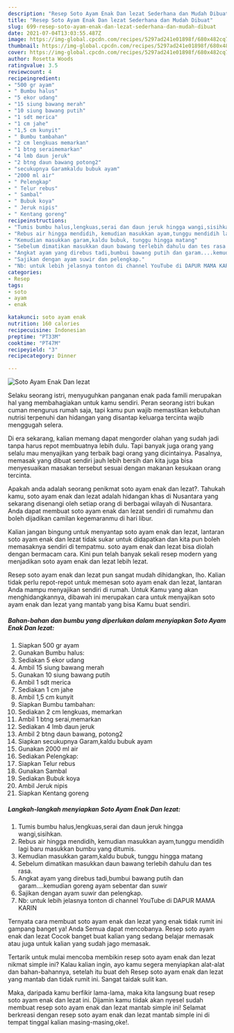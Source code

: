 ```yaml
---
description: "Resep Soto Ayam Enak Dan lezat Sederhana dan Mudah Dibuat"
title: "Resep Soto Ayam Enak Dan lezat Sederhana dan Mudah Dibuat"
slug: 699-resep-soto-ayam-enak-dan-lezat-sederhana-dan-mudah-dibuat
date: 2021-07-04T13:03:55.487Z
image: https://img-global.cpcdn.com/recipes/5297ad241e01898f/680x482cq70/soto-ayam-enak-dan-lezat-foto-resep-utama.jpg
thumbnail: https://img-global.cpcdn.com/recipes/5297ad241e01898f/680x482cq70/soto-ayam-enak-dan-lezat-foto-resep-utama.jpg
cover: https://img-global.cpcdn.com/recipes/5297ad241e01898f/680x482cq70/soto-ayam-enak-dan-lezat-foto-resep-utama.jpg
author: Rosetta Woods
ratingvalue: 3.5
reviewcount: 4
recipeingredient:
- "500 gr ayam"
- " Bumbu halus"
- "5 ekor udang"
- "15 siung bawang merah"
- "10 siung bawang putih"
- "1 sdt merica"
- "1 cm jahe"
- "1,5 cm kunyit"
- " Bumbu tambahan"
- "2 cm lengkuas memarkan"
- "1 btng seraimemarkan"
- "4 lmb daun jeruk"
- "2 btng daun bawang potong2"
- "secukupnya Garamkaldu bubuk ayam"
- "2000 ml air"
- " Pelengkap"
- " Telur rebus"
- " Sambal"
- " Bubuk koya"
- " Jeruk nipis"
- " Kentang goreng"
recipeinstructions:
- "Tumis bumbu halus,lengkuas,serai dan daun jeruk hingga wangi,sisihkan."
- "Rebus air hingga mendidih, kemudian masukkan ayam,tunggu mendidih lagi baru masukkan bumbu yang ditumis."
- "Kemudian masukkan garam,kaldu bubuk, tunggu hingga matang"
- "Sebelum dimatikan masukkan daun bawang terlebih dahulu dan tes rasa."
- "Angkat ayam yang direbus tadi,bumbui bawang putih dan garam....kemudian goreng ayam sebentar dan suwir"
- "Sajikan dengan ayam suwir dan pelengkap."
- "Nb: untuk lebih jelasnya tonton di channel YouTube di DAPUR MAMA KARIN"
categories:
- Resep
tags:
- soto
- ayam
- enak

katakunci: soto ayam enak 
nutrition: 160 calories
recipecuisine: Indonesian
preptime: "PT33M"
cooktime: "PT47M"
recipeyield: "3"
recipecategory: Dinner

---
```



![Soto Ayam Enak Dan lezat](https://img-global.cpcdn.com/recipes/5297ad241e01898f/680x482cq70/soto-ayam-enak-dan-lezat-foto-resep-utama.jpg)

Selaku seorang istri, menyuguhkan panganan enak pada famili merupakan hal yang membahagiakan untuk kamu sendiri. Peran seorang istri bukan cuman mengurus rumah saja, tapi kamu pun wajib memastikan kebutuhan nutrisi terpenuhi dan hidangan yang disantap keluarga tercinta wajib menggugah selera.

Di era  sekarang, kalian memang dapat mengorder olahan yang sudah jadi tanpa harus repot membuatnya lebih dulu. Tapi banyak juga orang yang selalu mau menyajikan yang terbaik bagi orang yang dicintainya. Pasalnya, memasak yang dibuat sendiri jauh lebih bersih dan kita juga bisa menyesuaikan masakan tersebut sesuai dengan makanan kesukaan orang tercinta. 



Apakah anda adalah seorang penikmat soto ayam enak dan lezat?. Tahukah kamu, soto ayam enak dan lezat adalah hidangan khas di Nusantara yang sekarang disenangi oleh setiap orang di berbagai wilayah di Nusantara. Anda dapat membuat soto ayam enak dan lezat sendiri di rumahmu dan boleh dijadikan camilan kegemaranmu di hari libur.

Kalian jangan bingung untuk menyantap soto ayam enak dan lezat, lantaran soto ayam enak dan lezat tidak sukar untuk didapatkan dan kita pun boleh memasaknya sendiri di tempatmu. soto ayam enak dan lezat bisa diolah dengan bermacam cara. Kini pun telah banyak sekali resep modern yang menjadikan soto ayam enak dan lezat lebih lezat.

Resep soto ayam enak dan lezat pun sangat mudah dihidangkan, lho. Kalian tidak perlu repot-repot untuk memesan soto ayam enak dan lezat, lantaran Anda mampu menyajikan sendiri di rumah. Untuk Kamu yang akan menghidangkannya, dibawah ini merupakan cara untuk menyajikan soto ayam enak dan lezat yang mantab yang bisa Kamu buat sendiri.

<!--inarticleads1-->

##### Bahan-bahan dan bumbu yang diperlukan dalam menyiapkan Soto Ayam Enak Dan lezat:

1. Siapkan 500 gr ayam
1. Gunakan  Bumbu halus:
1. Sediakan 5 ekor udang
1. Ambil 15 siung bawang merah
1. Gunakan 10 siung bawang putih
1. Ambil 1 sdt merica
1. Sediakan 1 cm jahe
1. Ambil 1,5 cm kunyit
1. Siapkan  Bumbu tambahan:
1. Sediakan 2 cm lengkuas, memarkan
1. Ambil 1 btng serai,memarkan
1. Sediakan 4 lmb daun jeruk
1. Ambil 2 btng daun bawang, potong2
1. Siapkan secukupnya Garam,kaldu bubuk ayam
1. Gunakan 2000 ml air
1. Sediakan  Pelengkap:
1. Siapkan  Telur rebus
1. Gunakan  Sambal
1. Sediakan  Bubuk koya
1. Ambil  Jeruk nipis
1. Siapkan  Kentang goreng




<!--inarticleads2-->

##### Langkah-langkah menyiapkan Soto Ayam Enak Dan lezat:

1. Tumis bumbu halus,lengkuas,serai dan daun jeruk hingga wangi,sisihkan.
1. Rebus air hingga mendidih, kemudian masukkan ayam,tunggu mendidih lagi baru masukkan bumbu yang ditumis.
1. Kemudian masukkan garam,kaldu bubuk, tunggu hingga matang
1. Sebelum dimatikan masukkan daun bawang terlebih dahulu dan tes rasa.
1. Angkat ayam yang direbus tadi,bumbui bawang putih dan garam....kemudian goreng ayam sebentar dan suwir
1. Sajikan dengan ayam suwir dan pelengkap.
1. Nb: untuk lebih jelasnya tonton di channel YouTube di DAPUR MAMA KARIN




Ternyata cara membuat soto ayam enak dan lezat yang enak tidak rumit ini gampang banget ya! Anda Semua dapat mencobanya. Resep soto ayam enak dan lezat Cocok banget buat kalian yang sedang belajar memasak atau juga untuk kalian yang sudah jago memasak.

Tertarik untuk mulai mencoba membikin resep soto ayam enak dan lezat nikmat simple ini? Kalau kalian ingin, ayo kamu segera menyiapkan alat-alat dan bahan-bahannya, setelah itu buat deh Resep soto ayam enak dan lezat yang mantab dan tidak rumit ini. Sangat taidak sulit kan. 

Maka, daripada kamu berfikir lama-lama, maka kita langsung buat resep soto ayam enak dan lezat ini. Dijamin kamu tiidak akan nyesel sudah membuat resep soto ayam enak dan lezat mantab simple ini! Selamat berkreasi dengan resep soto ayam enak dan lezat mantab simple ini di tempat tinggal kalian masing-masing,oke!.

